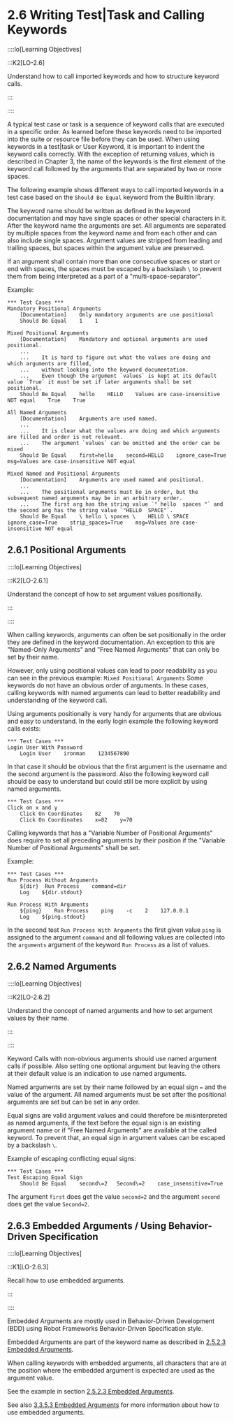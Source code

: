 # 2.6 Writing Test|Task and Calling Keywords

::::lo[Learning Objectives]

:::K2[LO-2.6]

Understand how to call imported keywords and how to structure keyword calls.

:::

::::

A typical test case or task is a sequence of keyword calls that are executed in a specific order.
As learned before these keywords need to be imported into the suite or resource file before they can be used.
When using keywords in a test|task or User Keyword, it is important to indent the keyword calls correctly.
With the exception of returning values, which is described in Chapter 3,
the name of the keywords is the first element of the keyword call followed by the arguments that are separated by two or more spaces.

The following example shows different ways to call imported keywords in a test case based on the `Should Be Equal` keyword from the BuiltIn library.

The keyword name should be written as defined in the keyword documentation and may have single spaces or other special characters in it.
After the keyword name the arguments are set.
All arguments are separated by multiple spaces from the keyword name and from each other and can also include single spaces.
Argument values are stripped from leading and trailing spaces, but spaces within the argument value are preserved.

If an argument shall contain more than one consecutive spaces or start or end with spaces, the spaces must be escaped by a backslash `\` to prevent them from being interpreted as a part of a "multi-space-separator".

Example:
```robotframework
*** Test Cases ***
Mandatory Positional Arguments
    [Documentation]    Only mandatory arguments are use positional
    Should Be Equal    1    1

Mixed Positional Arguments
    [Documentation]    Mandatory and optional arguments are used positional.
    ...
    ...    It is hard to figure out what the values are doing and which arguments are filled,
    ...    without looking into the keyword documentation.
    ...    Even though the argument `values` is kept at its default value `True` it must be set if later arguments shall be set positional.
    Should Be Equal    hello    HELLO    Values are case-insensitive NOT equal    True    True

All Named Arguments
    [Documentation]    Arguments are used named.
    ...
    ...    It is clear what the values are doing and which arguments are filled and order is not relevant.
    ...    The argument `values` can be omitted and the order can be mixed
    Should Be Equal    first=hello    second=HELLO    ignore_case=True    msg=Values are case-insensitive NOT equal

Mixed Named and Positional Arguments
    [Documentation]    Arguments are used named and positional.
    ...
    ...    The positional arguments must be in order, but the subsequent named arguments may be in an arbitrary order.
    ...    The first arg has the string value `" hello  spaces "` and the second arg has the string value `"HELLO  SPACE"`.
    Should Be Equal    \ hello \ spaces \    HELLO \ SPACE   ignore_case=True    strip_spaces=True    msg=Values are case-insensitive NOT equal
```



## 2.6.1 Positional Arguments

::::lo[Learning Objectives]

:::K2[LO-2.6.1]

Understand the concept of how to set argument values positionally.

:::

::::

When calling keywords, arguments can often be set positionally in the order they are defined in the keyword documentation.
An exception to this are "Named-Only Arguments" and "Free Named Arguments" that can only be set by their name.

However, only using positional values can lead to poor readability as you can see in the previous example: `Mixed Positional Arguments`
Some keywords do not have an obvious order of arguments.
In these cases, calling keywords with named arguments can lead to better readability and understanding of the keyword call.

Using arguments positionally is very handy for arguments that are obvious and easy to understand.
In the early login example the following keyword calls exists:
```robotframework
*** Test Cases ***
Login User With Password
    Login User    ironman    1234567890
```

In that case it should be obvious that the first argument is the username and the second argument is the password.
Also the following keyword call should be easy to understand but could still be more explicit by using named arguments.

```robotframework
*** Test Cases ***
Click on x and y
    Click On Coordinates    82    70
    Click On Coordinates    x=82    y=70
```

Calling keywords that has a "Variable Number of Positional Arguments" does require to set all preceding arguments by their position if the "Variable Number of Positional Arguments" shall be set.

Example:
```robotframework
*** Test Cases ***
Run Process Without Arguments
    ${dir}  Run Process    command=dir
    Log    ${dir.stdout}

Run Process With Arguments
    ${ping}    Run Process    ping    -c    2    127.0.0.1
    Log    ${ping.stdout}
```

In the second test `Run Process With Arguments` the first given value `ping` is assigned to the argument `command` and all following values are collected into the `arguments` argument of the keyword `Run Process` as a list of values.

## 2.6.2 Named Arguments

::::lo[Learning Objectives]

:::K2[LO-2.6.2]

Understand the concept of named arguments and how to set argument values by their name.

:::

::::

Keyword Calls with non-obvious arguments should use named argument calls if possible.
Also setting one optional argument but leaving the others at their default value is an indication to use named arguments.

Named arguments are set by their name followed by an equal sign `=` and the value of the argument.
All named arguments must be set after the positional arguments are set but can be set in any order.

Equal signs are valid argument values and could therefore be misinterpreted as named arguments, if the text before the equal sign is an existing argument name or if "Free Named Arguments" are available at the called keyword.
To prevent that, an equal sign in argument values can be escaped by a backslash `\`.

Example of escaping conflicting equal signs:

```robotframework
*** Test Cases ***
Test Escaping Equal Sign
    Should Be Equal    second\=2   Second\=2    case_insensitive=True
```

The argument `first` does get the value `second=2` and the argument `second` does get the value `Second=2`.



## 2.6.3 Embedded Arguments / Using Behavior-Driven Specification

::::lo[Learning Objectives]

:::K1[LO-2.6.3]

Recall how to use embedded arguments.

:::

::::

Embedded Arguments are mostly used in Behavior-Driven Development (BDD) using Robot Frameworks Behavior-Driven Specification style.

Embedded Arguments are part of the keyword name as described in [2.5.2.3 Embedded Arguments](../chapter-02/Chapter_2_Getting_Started.md#2523-embedded-arguments).

When calling keywords with embedded arguments, all characters that are at the position where the embedded argument is expected are used as the argument value.

See the example in section [2.5.2.3 Embedded Arguments](../chapter-02/Chapter_2_Getting_Started.md#2523-embedded-arguments).

See also [3.3.5.3 Embedded Arguments](../chapter-03/Chapter_3_Keyword_Design_Variables_Resources.md#3353-embedded-arguments) for more information about how to use embedded arguments.